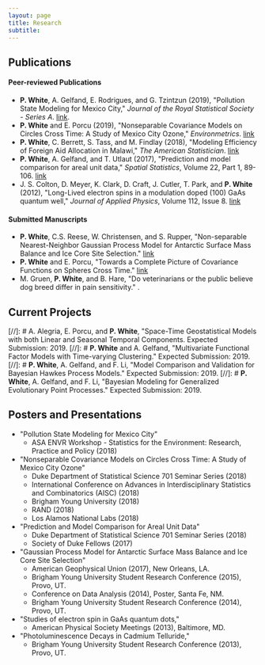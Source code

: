 ```yaml
---
layout: page
title: Research
subtitle:
---
```


## Publications

#### Peer-reviewed Publications
- **P. White**, A. Gelfand, E. Rodrigues, and G. Tzintzun (2019), "Pollution State Modeling for Mexico City," *Journal of the Royal Statistical Society - Series A*. [link](https://rss.onlinelibrary.wiley.com/doi/pdf/10.1111/rssa.12444).
- **P. White** and E. Porcu (2019), "Nonseparable Covariance Models on Circles Cross Time: A Study of Mexico City Ozone," *Environmetrics*. [link](https://onlinelibrary.wiley.com/doi/full/10.1002/env.2558)
- **P. White**, C. Berrett, S. Tass, and M. Findlay (2018), "Modeling Efficiency of Foreign Aid Allocation in Malawi," *The American Statistician*. [link](https://www.tandfonline.com/doi/full/10.1080/00031305.2018.1470032)
- **P. White**, A. Gelfand, and T. Utlaut (2017), "Prediction and model comparison for areal unit data," *Spatial Statistics*, Volume 22, Part 1, 89-106. [link](http://www.sciencedirect.com/science/article/pii/S2211675317301422)
- J. S. Colton, D. Meyer, K. Clark, D. Craft, J. Cutler, T. Park, and **P. White** (2012), "Long-Lived electron spins in a modulation doped (100) GaAs quantum well," *Journal of Applied Physics*, Volume 112, Issue 8. [link](http://aip.scitation.org/doi/abs/10.1063/1.4759320)

#### Submitted Manuscripts

- **P. White**, C.S. Reese, W. Christensen, and S. Rupper, "Non-separable Nearest-Neighbor Gaussian Process Model for Antarctic Surface Mass Balance and Ice Core Site Selection." [link](https://arxiv.org/abs/1807.05466)
- **P. White** and E. Porcu, "Towards a Complete Picture of Covariance Functions on Spheres Cross Time." [link](https://arxiv.org/abs/1807.04272)
- M. Gruen, **P. White**, and B. Hare, "Do veterinarians or the public believe dog breed differ in pain sensitivity." .

## Current Projects

[//]: # A. Alegria, E. Porcu, and **P. White**, "Space-Time Geostatistical Models with both Linear and Seasonal Temporal Components. Expected Submission: 2019.
[//]: #  **P. White** and A. Gelfand, "Multivariate Functional Factor Models with Time-varying Clustering." Expected Submission: 2019.
[//]: # **P. White**, A. Gelfand, and F. Li, "Model Comparison and Validation for Bayesian Hawkes Process Models." Expected Submission: 2019.
[//]: #  **P. White**, A. Gelfand, and F. Li, "Bayesian Modeling for Generalized Evolutionary Point Processes." Expected Submission: 2019.

## Posters and Presentations

- "Pollution State Modeling for Mexico City"
  - ASA ENVR Workshop - Statistics for the Environment: Research, Practice and Policy (2018)
- "Nonseparable Covariance Models on Circles Cross Time: A Study of Mexico City Ozone"
  - Duke Department of Statistical Science 701 Seminar Series (2018)
  - International Conference on Advances in Interdisciplinary Statistics and Combinatorics (AISC) (2018)
  - Brigham Young University (2018)
  - RAND (2018)
  - Los Alamos National Labs (2018)
- "Prediction and Model Comparison for Areal Unit Data"
  - Duke Department of Statistical Science 701 Seminar Series (2018)
  - Society of Duke Fellows (2017)
- "Gaussian Process Model for Antarctic Surface Mass Balance and Ice Core Site Selection" 
  - American Geophysical Union (2017), New Orleans, LA.
  - Brigham Young University Student Research Conference (2015),  Provo, UT.
  - Conference on Data Analysis (2014), Poster, Santa Fe, NM.
  - Brigham Young University Student Research Conference (2014), Provo, UT.
- "Studies of electron spin in GaAs quantum dots,"
  -  American Physical Society Meetings (2013), Baltimore, MD.
- "Photoluminescence Decays in Cadmium Telluride," 
  - Brigham Young University Student Research Conference (2013), Provo, UT.




